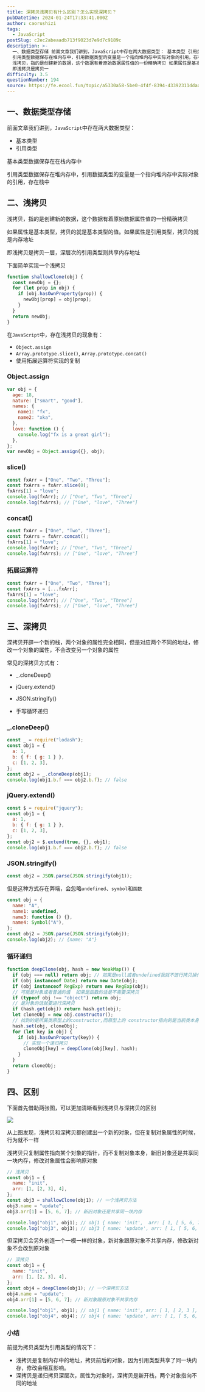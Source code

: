 ```yaml
---
title: 深拷贝浅拷贝有什么区别？怎么实现深拷贝？
pubDatetime: 2024-01-24T17:33:41.000Z
author: caorushizi
tags:
  - JavaScript
postSlug: c2ec2abeaadb713f9023d7e9d7c9189c
description: >-
  一、数据类型存储 前面文章我们讲到，JavaScript中存在两大数据类型： 基本类型 引用类型 基本类型数据保存在在栈内存中
  引用类型数据保存在堆内存中，引用数据类型的变量是一个指向堆内存中实际对象的引用，存在栈中 二、浅拷贝
  浅拷贝，指的是创建新的数据，这个数据有着原始数据属性值的一份精确拷贝 如果属性是基本类型，拷贝的就是基本类型的值。如果属性是引用类型，拷贝的就是内存地址
  即浅拷贝是拷贝一
difficulty: 3.5
questionNumber: 194
source: https://fe.ecool.fun/topic/a5330a58-5be0-4f4f-8394-43392311ddaa
---
```


## 一、数据类型存储

前面文章我们讲到，`JavaScript`中存在两大数据类型：

- 基本类型
- 引用类型

基本类型数据保存在在栈内存中

引用类型数据保存在堆内存中，引用数据类型的变量是一个指向堆内存中实际对象的引用，存在栈中

## 二、浅拷贝

浅拷贝，指的是创建新的数据，这个数据有着原始数据属性值的一份精确拷贝

如果属性是基本类型，拷贝的就是基本类型的值。如果属性是引用类型，拷贝的就是内存地址

即浅拷贝是拷贝一层，深层次的引用类型则共享内存地址

下面简单实现一个浅拷贝

```js
function shallowClone(obj) {
  const newObj = {};
  for (let prop in obj) {
    if (obj.hasOwnProperty(prop)) {
      newObj[prop] = obj[prop];
    }
  }
  return newObj;
}
```

在`JavaScript`中，存在浅拷贝的现象有：

- `Object.assign`
- `Array.prototype.slice()`, `Array.prototype.concat()`
- 使用拓展运算符实现的复制

### Object.assign

```js
var obj = {
  age: 18,
  nature: ["smart", "good"],
  names: {
    name1: "fx",
    name2: "xka",
  },
  love: function () {
    console.log("fx is a great girl");
  },
};
var newObj = Object.assign({}, obj);
```

### slice()

```js
const fxArr = ["One", "Two", "Three"];
const fxArrs = fxArr.slice(0);
fxArrs[1] = "love";
console.log(fxArr); // ["One", "Two", "Three"]
console.log(fxArrs); // ["One", "love", "Three"]
```

### concat()

```js
const fxArr = ["One", "Two", "Three"];
const fxArrs = fxArr.concat();
fxArrs[1] = "love";
console.log(fxArr); // ["One", "Two", "Three"]
console.log(fxArrs); // ["One", "love", "Three"]
```

### 拓展运算符

```js
const fxArr = ["One", "Two", "Three"];
const fxArrs = [...fxArr];
fxArrs[1] = "love";
console.log(fxArr); // ["One", "Two", "Three"]
console.log(fxArrs); // ["One", "love", "Three"]
```

## 三、深拷贝

深拷贝开辟一个新的栈，两个对象的属性完全相同，但是对应两个不同的地址，修改一个对象的属性，不会改变另一个对象的属性

常见的深拷贝方式有：

- \_.cloneDeep()

- jQuery.extend()
- JSON.stringify()
- 手写循环递归

### \_.cloneDeep()

```js
const _ = require("lodash");
const obj1 = {
  a: 1,
  b: { f: { g: 1 } },
  c: [1, 2, 3],
};
const obj2 = _.cloneDeep(obj1);
console.log(obj1.b.f === obj2.b.f); // false
```

### jQuery.extend()

```js
const $ = require("jquery");
const obj1 = {
  a: 1,
  b: { f: { g: 1 } },
  c: [1, 2, 3],
};
const obj2 = $.extend(true, {}, obj1);
console.log(obj1.b.f === obj2.b.f); // false
```

### JSON.stringify()

```js
const obj2 = JSON.parse(JSON.stringify(obj1));
```

但是这种方式存在弊端，会忽略`undefined`、`symbol`和`函数`

```js
const obj = {
  name: "A",
  name1: undefined,
  name3: function () {},
  name4: Symbol("A"),
};
const obj2 = JSON.parse(JSON.stringify(obj));
console.log(obj2); // {name: "A"}
```

### 循环递归

```js
function deepClone(obj, hash = new WeakMap()) {
  if (obj === null) return obj; // 如果是null或者undefined我就不进行拷贝操作
  if (obj instanceof Date) return new Date(obj);
  if (obj instanceof RegExp) return new RegExp(obj);
  // 可能是对象或者普通的值  如果是函数的话是不需要深拷贝
  if (typeof obj !== "object") return obj;
  // 是对象的话就要进行深拷贝
  if (hash.get(obj)) return hash.get(obj);
  let cloneObj = new obj.constructor();
  // 找到的是所属类原型上的constructor,而原型上的 constructor指向的是当前类本身
  hash.set(obj, cloneObj);
  for (let key in obj) {
    if (obj.hasOwnProperty(key)) {
      // 实现一个递归拷贝
      cloneObj[key] = deepClone(obj[key], hash);
    }
  }
  return cloneObj;
}
```

## 四、区别

下面首先借助两张图，可以更加清晰看到浅拷贝与深拷贝的区别

![](https://static.ecool.fun//article/8252919d-2855-4ccd-9b2e-d64ce5c07be2.png)

从上图发现，浅拷贝和深拷贝都创建出一个新的对象，但在复制对象属性的时候，行为就不一样

浅拷贝只复制属性指向某个对象的指针，而不复制对象本身，新旧对象还是共享同一块内存，修改对象属性会影响原对象

```js
// 浅拷贝
const obj1 = {
  name: "init",
  arr: [1, [2, 3], 4],
};
const obj3 = shallowClone(obj1); // 一个浅拷贝方法
obj3.name = "update";
obj3.arr[1] = [5, 6, 7]; // 新旧对象还是共享同一块内存

console.log("obj1", obj1); // obj1 { name: 'init',  arr: [ 1, [ 5, 6, 7 ], 4 ] }
console.log("obj3", obj3); // obj3 { name: 'update', arr: [ 1, [ 5, 6, 7 ], 4 ] }
```

但深拷贝会另外创造一个一模一样的对象，新对象跟原对象不共享内存，修改新对象不会改到原对象

```js
// 深拷贝
const obj1 = {
  name: "init",
  arr: [1, [2, 3], 4],
};
const obj4 = deepClone(obj1); // 一个深拷贝方法
obj4.name = "update";
obj4.arr[1] = [5, 6, 7]; // 新对象跟原对象不共享内存

console.log("obj1", obj1); // obj1 { name: 'init', arr: [ 1, [ 2, 3 ], 4 ] }
console.log("obj4", obj4); // obj4 { name: 'update', arr: [ 1, [ 5, 6, 7 ], 4 ] }
```

### 小结

前提为拷贝类型为引用类型的情况下：

- 浅拷贝是复制内存中的地址，拷贝前后的对象，因为引用类型共享了同一块内存，修改会相互影响。
- 深拷贝是递归拷贝深层次，属性为对象时，深拷贝是新开栈，两个对象指向不同的地址

